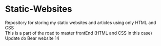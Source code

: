 # Static-Websites
Repository for storing my static websites and articles using only HTML and CSS  
This is a part of the road to master frontEnd (HTML and CSS in this case)  
Update do Bear website 14
